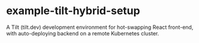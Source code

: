 # example-tilt-hybrid-setup
A Tilt (tilt.dev) development environment for hot-swapping React front-end, with auto-deploying backend on a remote Kubernetes cluster.
